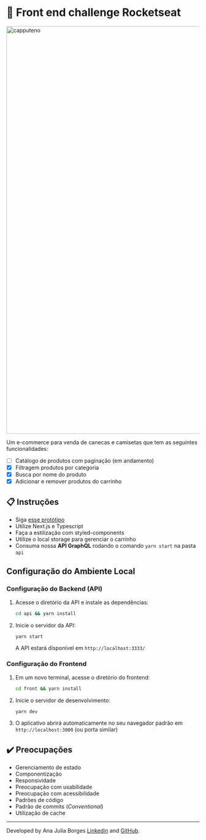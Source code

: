 # 🚀 Front end challenge Rocketseat

<img width="1610" height="1064" alt="capputeno" src="https://github.com/user-attachments/assets/a8888e1d-ca0d-4b1c-bbe1-1401481df618" />

Um e-commerce para venda de canecas e camisetas que tem as seguintes funcionalidades:
- [ ] Catálogo de produtos com paginação (em andamento)
- [x] Filtragem produtos por categoria
- [x] Busca por nome do produto
- [x] Adicionar e remover produtos do carrinho

## 📋 Instruções

- Siga [esse protótipo](https://www.figma.com/file/rET9F2CeUEJdiVN7JRu993/E-commerce---capputeeno?node-id=680%3A6449)
- Utilize Next.js e Typescript
- Faça a estilização com styled-components
- Utilize o local storage para gerenciar o carrinho
- Consuma nossa **API GraphQL** rodando o comando `yarn start` na pasta `api`

## Configuração do Ambiente Local

### Configuração do Backend (API)
1. Acesse o diretório da API e instale as dependências:
   ```bash
   cd api && yarn install
   ```
2. Inicie o servidor da API:
   ```bash
   yarn start
   ```
   A API estará disponível em `http://localhost:3333/`

### Configuração do Frontend
1. Em um novo terminal, acesse o diretório do frontend:
   ```bash
   cd front && yarn install
   ```
2. Inicie o servidor de desenvolvimento:
   ```bash
   yarn dev
   ```
3. O aplicativo abrirá automaticamente no seu navegador padrão em `http://localhost:3000` (ou porta similar)

## ✔️ Preocupações

- Gerenciamento de estado
- Componentização
- Responsividade
- Preocupação com usabilidade
- Preocupação com acessibilidade
- Padrões de código
- Padrão de commits (_Conventional_)
- Utilização de cache

---

Developed by Ana Julia Borges [Linkedin](https://www.linkedin.com/in/anajuliaborges/) and [GitHub](https://github.com/AnaJuliaBorges).
